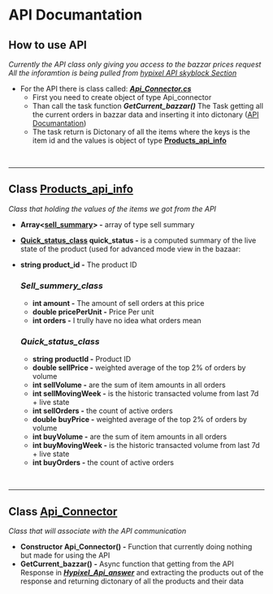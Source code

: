 # **API Documantation**

## **How to use API** 
*Currently the API class only giving you access to the bazzar prices request All the inforamtion is being pulled from [hypixel API skyblock Section](https://api.hypixel.net/#tag/SkyBlock)*
* For the API there is class called: [***Api_Connector.cs***](../Skyblock%20Bazzar%20Tracker/Api_Connector.cs)
    * First you need to create object of type Api_connector
    * Than call the task function ***GetCurrent_bazzar()*** The Task getting all the current orders in bazzar data and inserting it into dictonary ([API Documantation](https://api.hypixel.net/#tag/SkyBlock/paths/~1v2~1skyblock~1bazaar/get))
    * The task return is Dictonary of all the items where the keys is the item id and the values is object of type **[Products_api_info](#class-products_api_info)**
<br/>

***

## **Class [Products_api_info](../Skyblock%20Bazzar%20Tracker/Products_api_info.cs)**
*Class that holding the values of the items we got from the API*
* **Array<[sell_summary](#sell_summery_class)> -** array of type sell summary
* **[Quick_status_class](#quick_status_class) quick_status -** is a computed summary of the live state of the product (used for advanced mode view in the bazaar:
* **string product_id -** The product ID
    ### ***Sell_summery_class***
    * **int amount -** The amount of sell orders at this price
    * **double pricePerUnit -** Price Per unit
    * **int orders -** I trully have no idea what orders mean
 
    ### ***Quick_status_class***
    * **string productId    -** Product ID
    * **double sellPrice    -** weighted average of the top 2% of orders by volume
    * **int sellVolume      -** are the sum of item amounts in all orders 
    * **int sellMovingWeek  -** is the historic transacted volume from last 7d + live state
    * **int sellOrders      -** the count of active orders
    * **double buyPrice     -** weighted average of the top 2% of orders by volume
    * **int buyVolume       -** are the sum of item amounts in all orders
    * **int buyMovingWeek   -** is the historic transacted volume from last 7d + live state
    * **int buyOrders       -** the count of active orders

<br/>

***

## **Class [Api_Connector](../Skyblock%20Bazzar%20Tracker/Api_Connector.cs)**
*Class that will associate with the API communication*
* **Constructor Api_Connector() -** Function that currently doing nothing but made for using the API 
* **GetCurrent_bazzar() -** Async function that getting from the API Response in ***[Hypixel_Api_answer](../Skyblock%20Bazzar%20Tracker/Hypixel_Api_answer.cs)*** and extracting the products out of the response and returning dictonary of all the products and their data
